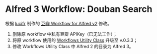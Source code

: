 # Alfred 3 Workflow: Douban Search
根据 [lucifr](https://github.com/lucifr) 制作的 [豆瓣 Workflow for Alfred v2](https://lucifr.com/2013/03/14/douban-workflow-for-alfred-v2/) 修改。
1. 删除原 workflow 中私有豆瓣 APIKey（已无法工作）；
2. 将原 workflow 使用的 [Workflows Utility Class](https://github.com/jdfwarrior/Workflows) 升级至 v.0.3.3；
3. 修改 Workflows Utility Class 中 Alfred 2 的目录为 Alfred 3。
